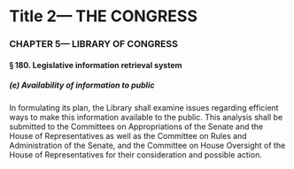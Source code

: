 
# Title 2— THE CONGRESS
### CHAPTER 5— LIBRARY OF CONGRESS
#### § 180. Legislative information retrieval system
##### (e) Availability of information to public

In formulating its plan, the Library shall examine issues regarding efficient ways to make this information available to the public. This analysis shall be submitted to the Committees on Appropriations of the Senate and the House of Representatives as well as the Committee on Rules and Administration of the Senate, and the Committee on House Oversight of the House of Representatives for their consideration and possible action.
